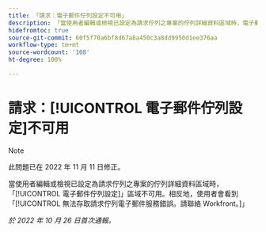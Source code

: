 ```yaml
---
title: 「請求：電子郵件佇列設定不可用」
description: 「當使用者編輯或檢視已設定為請求佇列之專案的佇列詳細資料區域時，電子郵件佇列設定區域不可用。相反地，使用者會看到「無法存取請求佇列電子郵件服務」錯誤。請聯絡 Workfront。」
hidefromtoc: true
source-git-commit: 60f5f70a6bf8d67a8a450c3a8dd9950d1ee376aa
workflow-type: tm+mt
source-wordcount: '108'
ht-degree: 100%

---
```



# 請求：[!UICONTROL 電子郵件佇列設定]不可用

>[!NOTE]
>
>此問題已在 2022 年 11 月 11 日修正。

當使用者編輯或檢視已設定為請求佇列之專案的佇列詳細資料區域時，「[!UICONTROL 電子郵件佇列設定]」區域不可用。相反地，使用者會看到「[!UICONTROL 無法存取請求佇列電子郵件服務錯誤。請聯絡 Workfront。]」

_於 2022 年 10 月 26 日首次通報。_

